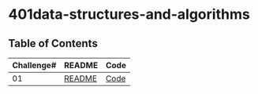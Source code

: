 # 401data-structures-and-algorithms

## Table of Contents

| Challenge#      | README | Code |
| --------------- | ----   |------|
| 01          | [README](challanges\array-reverse\readMe.md)| [Code](Challanges/array-reverse/src/Main.java)|    
